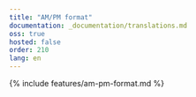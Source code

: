 ```yaml
---
title: "AM/PM format"
documentation: _documentation/translations.md
oss: true
hosted: false
order: 210
lang: en
---
```


{% include features/am-pm-format.md %}